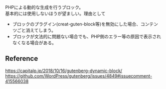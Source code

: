 PHPによる動的な生成を行うブロック。  
基本的には使用しないほうが望ましい。理由として  
- ブロックのプラグイン(creat-guten-block等)を無効にした場合、コンテンツごと消えてしまう。  
- ブロックが文法的に問題ない場合でも、PHP側のエラー等の原因で表示されなくなる場合がある。


## Reference 
https://capitalp.jp/2018/10/16/gutenberg-dynamic-block/  
https://github.com/WordPress/gutenberg/issues/4849#issuecomment-415566038
